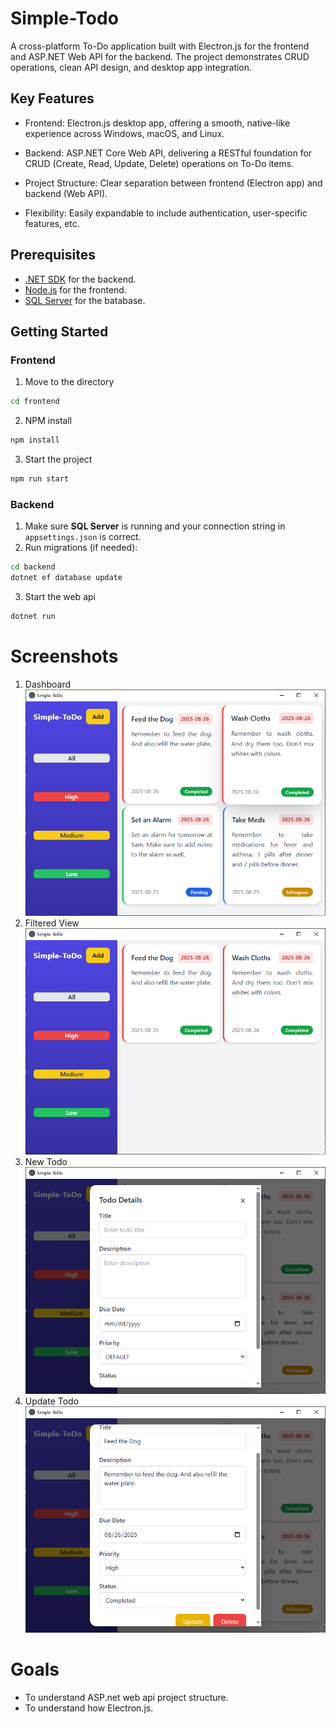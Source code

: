 # Simple-Todo

A cross-platform To-Do application built with Electron.js for the frontend and ASP.NET Web API for the backend. The project demonstrates CRUD operations, clean API design, and desktop app integration.

## Key Features

- Frontend: Electron.js desktop app, offering a smooth, native-like experience across Windows, macOS, and Linux.

- Backend: ASP.NET Core Web API, delivering a RESTful foundation for CRUD (Create, Read, Update, Delete) operations on To-Do items.

- Project Structure: Clear separation between frontend (Electron app) and backend (Web API).

- Flexibility: Easily expandable to include authentication, user-specific features, etc.

## Prerequisites

- [.NET SDK](https://dotnet.microsoft.com/download) for the backend.
- [Node.js](https://nodejs.org) for the frontend.
- [SQL Server](https://www.microsoft.com/en-us/sql-server) for the batabase.

## Getting Started

### Frontend

1. Move to the directory

```bash
cd frontend
```

2. NPM install

```bash
npm install
```

3. Start the project

```bash
npm run start
```

### Backend

1. Make sure **SQL Server** is running and your connection string in `appsettings.json` is correct.
2. Run migrations (if needed):

```bash
cd backend
dotnet ef database update
```

3. Start the web api

```bash
dotnet run
```

# Screenshots

1. Dashboard
   ![dashboard image](docs/ui/main.png)
2. Filtered View
   ![filtered View](docs/ui/filtered.png)
3. New Todo
   ![new todo](docs/ui/new.png)
4. Update Todo
   ![update todo](docs/ui/update.png)

# Goals

- To understand ASP.net web api project structure.
- To understand how Electron.js.
